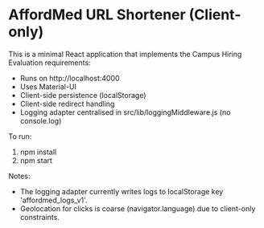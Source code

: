 # AffordMed URL Shortener (Client-only)

This is a minimal React application that implements the Campus Hiring Evaluation requirements:
- Runs on http://localhost:4000
- Uses Material-UI
- Client-side persistence (localStorage)
- Client-side redirect handling
- Logging adapter centralised in src/lib/loggingMiddleware.js (no console.log)

To run:
1. npm install
2. npm start

Notes:
- The logging adapter currently writes logs to localStorage key 'affordmed_logs_v1'.
- Geolocation for clicks is coarse (navigator.language) due to client-only constraints.
